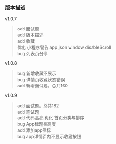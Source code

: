 ### 版本描述

v1.0.7
> add 面试题   
> add 版本描述   
> add 收藏   
> 优化 小程序警告 app.json window disableScroll   
> bug 列表页分享   


v1.0.8
> bug 新增收藏不展示   
> bug 详情页收藏状态错误   
> add 新增面试题。总共160

v1.0.9
> add 面试题。总共182   
> add 笔试题   
> add 代码高亮
> 优化 首页分类与排序   
> bug App标题栏高度   
> add 添加app图标   
> bug app详情页内不显示收藏按钮